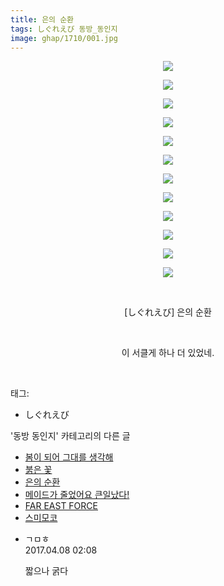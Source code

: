 ```yaml
---
title: 은의 순환
tags: しぐれえび 동방_동인지
image: ghap/1710/001.jpg
---
```

<div class="article">
<p style="text-align: center; clear: none; float: none;"><img src="{{ site.nasurl }}/ghap/1710/001.jpg"/></p>
<p style="text-align: center; clear: none; float: none;"><img src="{{ site.nasurl }}/ghap/1710/002.jpg"/></p>
<p style="text-align: center; clear: none; float: none;"><img src="{{ site.nasurl }}/ghap/1710/003.jpg"/></p>
<p style="text-align: center; clear: none; float: none;"><img src="{{ site.nasurl }}/ghap/1710/004.jpg"/></p>
<p style="text-align: center; clear: none; float: none;"><img src="{{ site.nasurl }}/ghap/1710/005.jpg"/></p>
<p style="text-align: center; clear: none; float: none;"><img src="{{ site.nasurl }}/ghap/1710/006.jpg"/></p>
<p style="text-align: center; clear: none; float: none;"><img src="{{ site.nasurl }}/ghap/1710/007.jpg"/></p>
<p style="text-align: center; clear: none; float: none;"><img src="{{ site.nasurl }}/ghap/1710/008.jpg"/></p>
<p style="text-align: center; clear: none; float: none;"><img src="{{ site.nasurl }}/ghap/1710/009.jpg"/></p>
<p style="text-align: center; clear: none; float: none;"><img src="{{ site.nasurl }}/ghap/1710/010.jpg"/></p>
<p style="text-align: center; clear: none; float: none;"><img src="{{ site.nasurl }}/ghap/1710/011.jpg"/></p>
<p style="text-align: center; clear: none; float: none;"><img src="{{ site.nasurl }}/ghap/1710/012.jpg"/></p>
<p style="text-align: center; clear: none; float: none;"><br/></p>
<p style="text-align: center; clear: none; float: none;">[しぐれえび] 은의 순환</p>
<p style="text-align: center; clear: none; float: none;"><br/></p>
<p style="text-align: center; clear: none; float: none;">이 서클게 하나 더 있었네.</p>
<p><br/></p>
</div><div class="tagTrail">
<p>태그: </p>
<ul>
<li>しぐれえび</li>
</ul>
</div><div class="another">
<p>'동방 동인지' 카테고리의 다른 글</p>
<ul>
<li><a href="/2016-08-20-ghap_1713">봄이 되어 그대를 생각해</a></li>
<li><a href="/2016-08-20-ghap_1712">붉은 꽃</a></li>
<li><a href="/2016-08-20-ghap_1710">은의 순환</a></li>
<li><a href="/2016-08-20-ghap_1709">메이드가 줄었어요 큰일났다!</a></li>
<li><a href="/2016-08-20-ghap_1708">FAR EAST FORCE</a></li>
<li><a href="/2016-08-19-ghap_1707">스미모코</a></li>
</ul>
</div><div class="cb_module cb_fluid">
<div class="cb_wrt cb_profile">
<div class="comment">
<ul>
<li class="cb_thumb_off" id="comment14960153">
<div class="cb_comment_area">
<div class="cb_info_area">
<div class="cb_section">
<span class="cb_nick_name">ㄱㅁㅎ</span>
</div>
<div class="cb_section">
<span class="cb_date">2017.04.08 02:08 </span>
</div>
</div>
<div class="cb_dsc_comment">
<p class="cb_dsc">
											짧으나 굵다
										</p>
</div>
</div></li>
</ul>
</div>
</div><!-- commentList close -->
</div>